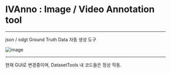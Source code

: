 # IVAnno : Image / Video Annotation tool
* * *

json / odgt Ground Truth Data 자동 생성 도구 

![image](https://github.com/startedourmission/IVAnno/assets/53049011/f3e31688-005c-44d8-b52d-4a7b364ddb69)

* * *

현재 GUI로 변경중이며, DatasetTools 내 코드들은 정상 작동. 
